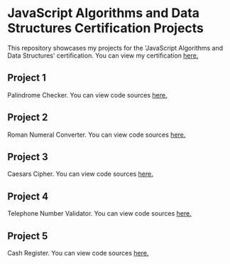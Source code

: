 # JavaScript Algorithms and Data Structures Certification Projects

This repository showcases my projects for the 'JavaScript Algorithms and Data Structures' certification. You can view my certification [here.](https://www.freecodecamp.org/certification/AbrahamBilici/javascript-algorithms-and-data-structures)

## Project 1 
Palindrome Checker. You can view code sources [here.](https://github.com/AbrahamBilici/halilibrahimbilici/blob/master/MyProjects/PalindromeChecker/palidromChecker.js)

## Project 2
Roman Numeral Converter. You can view code sources [here.](https://github.com/AbrahamBilici/halilibrahimbilici/blob/master/MyProjects/RomanNumeralConverter/RomanNumeralConverter.js)

## Project 3
Caesars Cipher. You can view code sources [here.](https://github.com/AbrahamBilici/halilibrahimbilici/blob/master/MyProjects/CaesarsCipher/CaesarsCipher.js)

## Project 4
Telephone Number Validator. You can view code sources [here.](https://github.com/AbrahamBilici/halilibrahimbilici/blob/master/MyProjects/TelephoneNumberValidator/TelephoneNumberValidator.js)

## Project 5
Cash Register. You can view code sources [here.](https://github.com/AbrahamBilici/halilibrahimbilici/blob/master/MyProjects/CashRegister/CashRegister.js)
